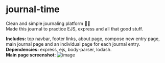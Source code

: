 # journal-time
Clean and simple journaling platform :green_book::open_book: <br>
Made this journal to practice EJS, express and all that good stuff.

**Includes:** top navbar, footer links, about page, compose new entry page, main journal page and an individual page for each journal entry.<br>
**Dependencies:** express, ejs, body-parser, lodash. <br>
**Main page screenshot:**
![image](https://user-images.githubusercontent.com/84921627/152997209-509d0f18-8a35-4fff-82b4-1cdde762a9e9.png)

